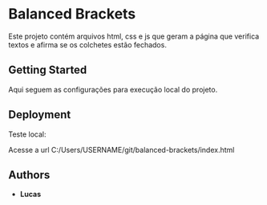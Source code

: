 # Balanced Brackets

Este projeto contém arquivos html, css e js que geram a página que verifica textos e afirma se os colchetes estão fechados.

## Getting Started

Aqui seguem as configurações para execução local do projeto.

## Deployment

Teste local:

Acesse a url C:/Users/USERNAME/git/balanced-brackets/index.html

## Authors

* **Lucas**
